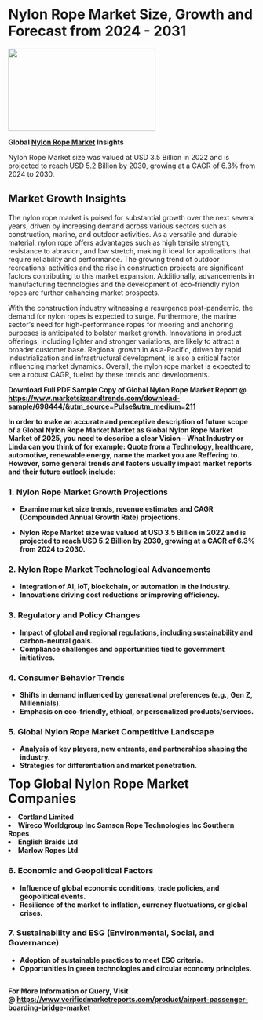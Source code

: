 <H1>Nylon Rope Market Size, Growth and Forecast from 2024 - 2031</H1><img class="aligncenter size-medium wp-image-584254" src="https://thirdeyenews.in/wp-content/uploads/2024/09/Global-Market-Research-300x168.jpeg" alt="" width="300" height="168" /><p><strong>Global&nbsp;<a href="https://www.marketsizeandtrends.com/download-sample/698444/&amp;utm_source=Pulse&amp;utm_medium=211">Nylon Rope Market</a> Insights</strong></p><p>Nylon Rope Market size was valued at USD 3.5 Billion in 2022 and is projected to reach USD 5.2 Billion by 2030, growing at a CAGR of 6.3% from 2024 to 2030.</p><p><h2>Market Growth Insights</h2> <p>The nylon rope market is poised for substantial growth over the next several years, driven by increasing demand across various sectors such as construction, marine, and outdoor activities. As a versatile and durable material, nylon rope offers advantages such as high tensile strength, resistance to abrasion, and low stretch, making it ideal for applications that require reliability and performance. The growing trend of outdoor recreational activities and the rise in construction projects are significant factors contributing to this market expansion. Additionally, advancements in manufacturing technologies and the development of eco-friendly nylon ropes are further enhancing market prospects.</p> <p><strong></strong></p> <p>With the construction industry witnessing a resurgence post-pandemic, the demand for nylon ropes is expected to surge. Furthermore, the marine sector's need for high-performance ropes for mooring and anchoring purposes is anticipated to bolster market growth. Innovations in product offerings, including lighter and stronger variations, are likely to attract a broader customer base. Regional growth in Asia-Pacific, driven by rapid industrialization and infrastructural development, is also a critical factor influencing market dynamics. Overall, the nylon rope market is expected to see a robust CAGR, fueled by these trends and developments.</p> <p><strong></p><p><span class=""><strong>Download Full PDF Sample Copy of Global Nylon Rope Market Report</strong> @ <a href="https://www.marketsizeandtrends.com/download-sample/698444/&amp;utm_source=Pulse&amp;utm_medium=211" target="_blank">https://www.marketsizeandtrends.com/download-sample/698444/&amp;utm_source=Pulse&amp;utm_medium=211</a></span></p><p>In order to make an accurate and perceptive description of future scope of a Global&nbsp;Nylon Rope Market Market as Global&nbsp;Nylon Rope Market Market of 2025, you need to describe a clear Vision &ndash; What Industry or Linda can you think of for example: Quote from a Technology, healthcare, automotive, renewable energy, name the market you are Reffering to. However, some general trends and factors usually impact market reports and their future outlook include:</p><h3>1.&nbsp;<strong>Nylon Rope Market Growth Projections</strong></h3><ul><li>Examine market size trends, revenue estimates and CAGR (Compounded Annual Growth Rate) projections.</li><li><p>Nylon Rope Market size was valued at USD 3.5 Billion in 2022 and is projected to reach USD 5.2 Billion by 2030, growing at a CAGR of 6.3% from 2024 to 2030.</p></li></ul><h3>2.&nbsp;<strong>Nylon Rope Market Technological Advancements</strong></h3><ul><li>Integration of AI, IoT, blockchain, or automation in the industry.</li><li>Innovations driving cost reductions or improving efficiency.</li></ul><h3>3.&nbsp;<strong>Regulatory and Policy Changes</strong></h3><ul><li>Impact of global and regional regulations, including sustainability and carbon-neutral goals.</li><li>Compliance challenges and opportunities tied to government initiatives.</li></ul><h3>4.&nbsp;<strong>Consumer Behavior Trends</strong></h3><ul><li>Shifts in demand influenced by generational preferences (e.g., Gen Z, Millennials).</li><li>Emphasis on eco-friendly, ethical, or personalized products/services.</li></ul><h3>5.&nbsp;<strong>Global Nylon Rope Market Competitive Landscape</strong></h3><ul><li>Analysis of key players, new entrants, and partnerships shaping the industry.</li><li>Strategies for differentiation and market penetration.</li></ul><p data-pm-slice="1 1 []"><span style="color: inherit; font-family: inherit; font-size: 25px;">Top Global Nylon Rope Market Companies</span></p><div class="" data-test-id=""><p><li>Cortland Limited</li><li> Wireco Worldgroup Inc Samson Rope Technologies Inc Southern Ropes</li><li> English Braids Ltd</li><li> Marlow Ropes Ltd</li></p></div><h3>6.&nbsp;<strong>Economic and Geopolitical Factors</strong></h3><ul><li>Influence of global economic conditions, trade policies, and geopolitical events.</li><li>Resilience of the market to inflation, currency fluctuations, or global crises.</li></ul><h3>7.&nbsp;<strong>Sustainability and ESG (Environmental, Social, and Governance)</strong></h3><ul><li>Adoption of sustainable practices to meet ESG criteria.</li><li>Opportunities in green technologies and circular economy principles.</li></ul><h2><strong style="font-size: 14px;">For More Information or Query, Visit @&nbsp;</strong><a style="background-color: #ffffff; font-size: 14px;" href="https://www.marketsizeandtrends.com/report/nylon-rope-market/" target="_blank">https://www.verifiedmarketreports.com/product/airport-passenger-boarding-bridge-market</a></h2>
